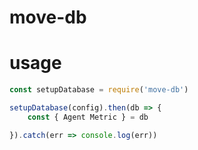 # move-db

# usage

```js
const setupDatabase = require('move-db')

setupDatabase(config).then(db => {
    const { Agent Metric } = db

}).catch(err => console.log(err))
```